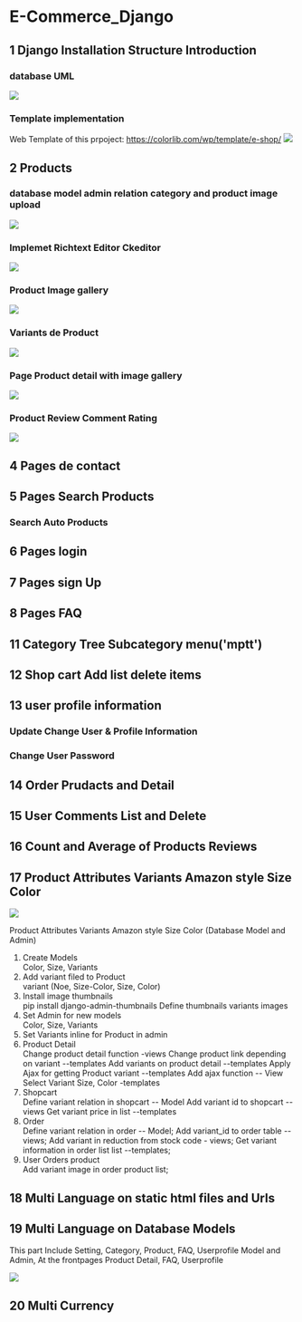 # E-Commerce_Django

## 1 Django Installation Structure Introduction

### database UML

![](imgscrin/1.png)

### Template implementation

Web Template of this prpoject: https://colorlib.com/wp/template/e-shop/
![](imgscrin/2.png)

## 2 Products

### database model admin relation category and product image upload

![](imgscrin/3.png)

### Implemet Richtext Editor Ckeditor

![](imgscrin/4.png)

### Product Image gallery

![](imgscrin/5.png)

### Variants de Product

![](imgscrin/6.png)

### Page Product detail with image gallery

![](imgscrin/7.png)

### Product Review Comment Rating

![](imgscrin/8.png)

## 4 Pages de contact

## 5 Pages Search Products

### Search Auto Products

## 6 Pages login

## 7 Pages sign Up

## 8 Pages FAQ

## 11 Category Tree Subcategory menu('mptt')

## 12 Shop cart Add list delete items

## 13 user profile information

### Update Change User & Profile Information

### Change User Password

## 14 Order Prudacts and Detail

## 15 User Comments List and Delete

## 16 Count and Average of Products Reviews

## 17 Product Attributes Variants Amazon style Size Color

![](imgscrin/varaint.png)

Product Attributes Variants Amazon style Size Color (Database Model and Admin)

<ol>
    <li>Create Models</li>
        Color,
        Size,
        Variants
    <li>Add variant filed to Product</li>
        variant (Noe, Size-Color, Size, Color)
    <li>Install image thumbnails</li>
        pip install django-admin-thumbnails
        Define thumbnails variants images
    <li> Set Admin for new models </li>
        Color,
        Size,
        Variants
    <li>Set Variants inline for Product in admin</li>
    <li>Product Detail</li>
        Change product detail function  -views
        Change product link depending on variant --templates
        Add variants on product detail --templates
        Apply Ajax for getting Product variant --templates
        Add ajax function  -- View
        Select Variant Size, Color -templates
    <li>Shopcart</li>
        Define  variant relation in shopcart -- Model
        Add variant id to shopcart --views
        Get variant price in list --templates
    <li>Order</li>
        Define variant relation in order  -- Model;
        Add variant_id to order table   -- views;
        Add variant in reduction from stock code -  views;
        Get variant information in order list list --templates;
    <li>User Orders product </li>
         Add variant image in order product list;
</ol>

## 18 Multi Language on static html files and Urls

## 19 Multi Language on Database Models

This part Include Setting, Category, Product, FAQ, Userprofile Model and Admin, At the frontpages Product Detail, FAQ, Userprofile

![](imgscrin/Multi%20Language%20on%20Database.png)

## 20 Multi Currency
